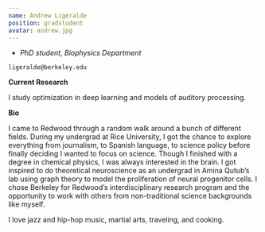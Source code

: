 ```yaml
---
name: Andrew Ligeralde
position: gradstudent
avatar: andrew.jpg
---
```


- _PhD student, Biophysics Department_<br>

<i class="fa fa-envelope-o"></i> `ligeralde@berkeley.edu`

**Current Research**

I study optimization in deep learning and models of auditory processing.

**Bio**

I came to Redwood through a random walk around a bunch of different fields. During my undergrad at Rice University, I got the chance to explore everything from journalism, to Spanish language, to science policy before finally deciding I wanted to focus on science. Though I finished with a degree in chemical physics, I was always interested in the brain. I got inspired to do theoretical neuroscience as an undergrad in Amina Qutub’s lab using graph theory to model the proliferation of neural progenitor cells. I chose Berkeley for Redwood’s interdisciplinary research program and the opportunity to work with others from non-traditional science backgrounds like myself.

I love jazz and hip-hop music, martial arts, traveling, and cooking.
